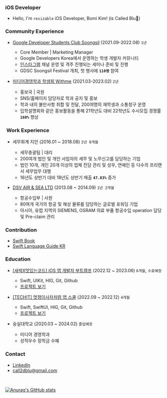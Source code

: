 ### iOS Developer
- Hello, I'm `resizable` iOS Developer, Bomi Kim! (is Called Blu💙)

### Community Experience
  - [Google Developer Students Club Soongsil](https://sites.google.com/view/gdscsoongsil/home?authuser=0&pli=1) (2021.09-2022.08) `1년`
    - Core Member | Marketing Manager
    - Google Developers Korea에서 운영하는 학생 개발자 커뮤니티
    - [인스타그램](https://www.instagram.com/gdsc.ssu/) 채널 운영 및 격주 진행되는 세미나 준비 및 진행
    - GDSC Soongsil Festival 개최, 첫 행사에 **`110명`** 참여
    
  - [미디어경영학과 학생회 Withme](https://www.instagram.com/ssu_withme/) (2021.03-2023.02) `2년`
    - 홍보국 | 국원
    - SNS/홈페이지 담당자로 학과 공지 및 홍보
    - 학과 내의 불만사항 취합 및 전달, 200여명의 재학생과 소통창구 운영
    - 입학설명회와 같은 홍보활동을 통해 21학년도 대비 22학년도 수시모집 경쟁률 **`160%`** 향상
    

###  Work Experience 
  - 세무회계 지안 (2016.01 ~ 2018.08) `2년 8개월`
    - 세무총괄팀 | 대리
    - 200여개 법인 및 개인 사업자의 세무 및 노무신고를 담당하는 기업
    - 법인 10개, 개인 20개 이상의 업체 전담 관리 및 성우, 연예인 등 다수의 프리랜서 세무업무 대행
    - 16년도 상반기 대비 18년도 상반기 매출 **`47.83%`** 증가
    
  - [DSV AIR & SEA LTD](https://www.dsv.com/en) (2013.08 ~ 2014.09) `1년 2개월`
    - 항공수입부 | 사원
    - 80여개 국가의 항공 및 해상 물류를 담당하는 글로벌 포워딩 기업
    - 아시아, 유럽 지역의  SIEMENS, OSRAM 의료 부품 항공수입 operation 담당 및 Pre-claim 관리
  
### Contribution
  - [Swift Book](https://github.com/apple/swift-book/pulls?q=is%3Apr+author%3AcalledBlu)
  - [Swift Language Guide KR](https://github.com/bbiguduk/Swift_language_guide_kr/pulls?q=is%3Apr+author%3AcalledBlu)

### Education
- [[새싹X맛있는코드] iOS 앱 개발자 부트캠프](https://sesac.seoul.kr/course/active/detail.do) (2022.12 ~ 2023.06) `6개월`, `수료예정`
  - Swift, UIKit, HIG, Git, Github
  - [프로젝트 보기]()

- [[TECH!T] 멋쟁이사자처럼 앱 스쿨](https://projectlion.io/school/kdt-app-1st) (2022.09 ~ 2022.12) `4개월`
  - Swift, SwiftUI, HIG, Git, Github
  - [프로젝트 보기]()

- 숭실대학교 (2020.03 ~ 2024.02) `졸업예정`
  - 미디어 경영학과
  - 성적우수 장학금 수혜

### Contact
- [LinkedIn](https://www.linkedin.com/in/bomi-kim-400013260/)
- call2dblu@gmail.com
<br>

[![Anurag's GitHub stats](https://github-readme-stats.vercel.app/api?username=calledBlu)](https://github.com/anuraghazra/github-readme-stats)

<!--
### Hi there 👋

**calledBlu/calledBlu** is a ✨ _special_ ✨ repository because its `README.md` (this file) appears on your GitHub profile.

Here are some ideas to get you started:

- 🔭 I’m currently working on ...
- 🌱 I’m currently learning ...
- 👯 I’m looking to collaborate on ...
- 🤔 I’m looking for help with ...
- 💬 Ask me about ...
- 📫 How to reach me: ...
- 😄 Pronouns: ...
- ⚡ Fun fact: ...
-->
